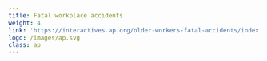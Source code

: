 ```yaml
---
title: Fatal workplace accidents
weight: 4
link: 'https://interactives.ap.org/older-workers-fatal-accidents/index.html'
logo: /images/ap.svg
class: ap
---
```


